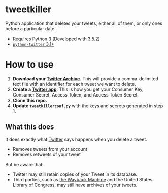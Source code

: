# tweetkiller

Python application that deletes your tweets, either all of them, or only ones before a particular date.

- Requires Python 3 (Developed with 3.5.2)
- [`python-twitter` 3.1+](https://pypi.python.org/pypi/python-twitter/3.1) 

# How to use

1. **Download your [Twitter Archive](https://support.twitter.com/articles/20170160?lang=en).** This will provide a comma-delimited text file with an identifier for each tweet we want to delete.
1. **Create a [Twitter app](https://apps.twitter.com/)**. This is how you get your Consumer Key, Consumer Secret, Access Token, and Access Token Secret.
1. **Clone this repo.** 
1. **Update `tweetkillerconf.py`** with the keys and secrets generated in step 1.


## What this does

It does exactly what [Twitter](https://support.twitter.com/articles/18906) says happens when you delete a tweet.

- Removes tweets from your account
- Removes retweets of your tweet

But be aware that:

- Twitter may still retain copies of your Tweet in its database.
- Third parties, such as [the Wayback Machine](https://archive.org/web/) and the United States Library of Congress, may still have archives of your tweets. 